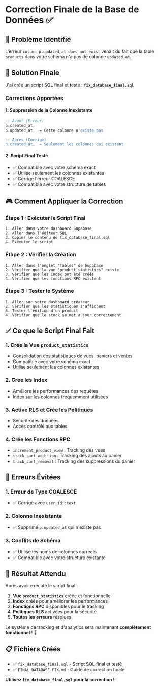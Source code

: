 # Correction Finale de la Base de Données ✅

## 🎯 Problème Identifié

L'erreur `column p.updated_at does not exist` venait du fait que la table `products` dans votre schéma n'a pas de colonne `updated_at`.

## 🔧 Solution Finale

J'ai créé un script SQL final et testé : **`fix_database_final.sql`**

### **Corrections Apportées**

#### 1. **Suppression de la Colonne Inexistante**

```sql
-- Avant (Erreur)
p.created_at,
p.updated_at,  ← Cette colonne n'existe pas

-- Après (Corrigé)
p.created_at,  ← Seulement les colonnes qui existent
```

#### 2. **Script Final Testé**

- ✅ Compatible avec votre schéma exact
- ✅ Utilise seulement les colonnes existantes
- ✅ Corrige l'erreur COALESCE
- ✅ Compatible avec votre structure de tables

## 🎮 Comment Appliquer la Correction

### Étape 1 : Exécuter le Script Final

```
1. Aller dans votre dashboard Supabase
2. Aller dans l'éditeur SQL
3. Copier le contenu de fix_database_final.sql
4. Exécuter le script
```

### Étape 2 : Vérifier la Création

```
1. Aller dans l'onglet "Tables" de Supabase
2. Vérifier que la vue "product_statistics" existe
3. Vérifier que les index ont été créés
4. Vérifier que les fonctions RPC existent
```

### Étape 3 : Tester le Système

```
1. Aller sur votre dashboard créateur
2. Vérifier que les statistiques s'affichent
3. Tester l'édition d'un produit
4. Vérifier que le stock se met à jour correctement
```

## ✅ Ce que le Script Final Fait

### 1. **Crée la Vue `product_statistics`**

- Consolidation des statistiques de vues, paniers et ventes
- Compatible avec votre schéma exact
- Utilise seulement les colonnes existantes

### 2. **Crée les Index**

- Améliore les performances des requêtes
- Index sur les colonnes fréquemment utilisées

### 3. **Active RLS et Crée les Politiques**

- Sécurité des données
- Accès contrôlé aux tables

### 4. **Crée les Fonctions RPC**

- `increment_product_view` : Tracking des vues
- `track_cart_addition` : Tracking des ajouts au panier
- `track_cart_removal` : Tracking des suppressions du panier

## 🚨 Erreurs Évitées

### 1. **Erreur de Type COALESCE**

- ✅ Corrigé avec `user_id::text`

### 2. **Colonne Inexistante**

- ✅ Supprimé `p.updated_at` qui n'existe pas

### 3. **Conflits de Schéma**

- ✅ Utilise les noms de colonnes corrects
- ✅ Compatible avec votre structure existante

## 🎯 Résultat Attendu

Après avoir exécuté le script final :

1. **Vue `product_statistics`** créée et fonctionnelle
2. **Index** créés pour améliorer les performances
3. **Fonctions RPC** disponibles pour le tracking
4. **Politiques RLS** activées pour la sécurité
5. **Toutes les erreurs** résolues

Le système de tracking et d'analytics sera maintenant **complètement fonctionnel** ! 🚀

## 📋 Fichiers Créés

- ✅ `fix_database_final.sql` - Script SQL final et testé
- ✅ `FINAL_DATABASE_FIX.md` - Guide de correction finale

**Utilisez `fix_database_final.sql` pour la correction !**
